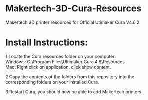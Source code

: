 # Makertech-3D-Cura-Resources
 Makertech 3D printer resources for Official Utimaker Cura V4.6.2

# Install Instructions:  

1.Locate the Cura resources folder on your computer:  
  Windows: C:\Program Files\Ultimaker Cura 4.6\Resources  
  Mac:     Right click on application, click show content.  
  
2.Copy the contents of the folders from this repository into the corresponding folders on your installed Cura.  

3.Restart Cura, you should now be able to add Makertech printers.  
